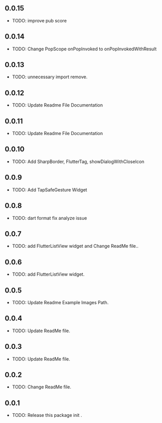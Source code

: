 ## 0.0.15
* TODO: improve pub score

## 0.0.14
* TODO: Change PopScope onPopInvoked to onPopInvokedWithResult

## 0.0.13
* TODO: unnecessary import remove.

## 0.0.12
* TODO: Update Readme File Documentation

## 0.0.11
* TODO: Update Readme File Documentation

## 0.0.10
* TODO: Add SharpBorder, FlutterTag, showDialogWithCloseIcon

## 0.0.9
* TODO: Add TapSafeGesture Widget

## 0.0.8
* TODO: dart format fix analyze issue

## 0.0.7
* TODO: add FlutterListView widget and Change ReadMe file..

## 0.0.6
* TODO: add FlutterListView widget.

## 0.0.5
* TODO: Update Readme Example Images Path.

## 0.0.4
* TODO: Update ReadMe file.

## 0.0.3
* TODO: Update ReadMe file.

## 0.0.2
* TODO: Change ReadMe file.

## 0.0.1
* TODO: Release this package init .

